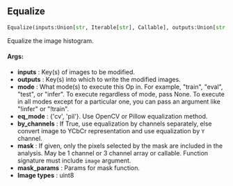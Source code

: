 ## Equalize
```python
Equalize(inputs:Union[str, Iterable[str], Callable], outputs:Union[str, Iterable[str]], mode:Union[NoneType, str, Iterable[str]]=None, eq_mode:str='cv', by_channels:bool=True, mask:Union[NoneType, numpy.ndarray, Callable]=None, mask_params:List[str]=())
```
Equalize the image histogram.



#### Args:

* **inputs** :  Key(s) of images to be modified.
* **outputs** :  Key(s) into which to write the modified images.
* **mode** :  What mode(s) to execute this Op in. For example, "train", "eval", "test", or "infer". To execute            regardless of mode, pass None. To execute in all modes except for a particular one, you can pass an argument            like "!infer" or "!train".
* **eq_mode** :  {'cv', 'pil'}. Use OpenCV or Pillow equalization method.
* **by_channels** :  If True, use equalization by channels separately, else convert image to YCbCr representation and            use equalization by `Y` channel.
* **mask** :  If given, only the pixels selected by the mask are included in the analysis. May be 1 channel or 3 channel            array or callable. Function signature must include `image` argument.
* **mask_params** :  Params for mask function.
* **Image types** :         uint8    